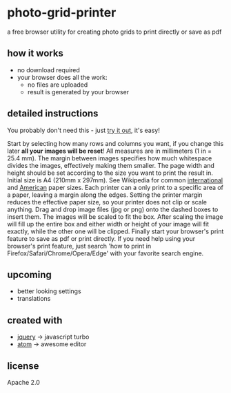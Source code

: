 # photo-grid-printer
a free browser utility for creating photo grids to print directly or save as pdf

## how it works
- no download required
- your browser does all the work:
  * no files are uploaded
  * result is generated by your browser

## detailed instructions
You probably don't need this - just [try it out](https://paxinice.github.io/photo-grid-printer/), it's easy!

Start by selecting how many rows and columns you want, if you change this later **all your images will be reset**!
All measures are in millimeters (1 in = 25.4 mm).
The margin between images specifies how much whitespace divides the images, effectively making them smaller.
The page width and height should be set according to the size you want to print the result in. Initial size is A4 (210mm x 297mm). See Wikipedia for common [international](https://en.wikipedia.org/wiki/Paper_size#Overview:_ISO_paper_sizes) and [American](https://en.wikipedia.org/wiki/Paper_size#Standardized_American_paper_sizes) paper sizes.
Each printer can a only print to a specific area of a paper, leaving a margin along the edges. Setting the printer margin reduces the effective paper size, so your printer does not clip or scale anything.
Drag and drop image files (jpg or png) onto the dashed boxes to insert them. The images will be scaled to fit the box. After scaling the image will fill up the entire box and either width or height of your image will fit exactly, while the other one will be clipped.
Finally start your browser's print feature to save as pdf or print directly. If you need help using your browser's print feature, just search 'how to print in Firefox/Safari/Chrome/Opera/Edge' with your favorite search engine.

## upcoming
- better looking settings
- translations

## created with
- [jquery](https://jquery.org/) -> javascript turbo
- [atom](https://atom.io/) -> awesome editor

## license
Apache 2.0
